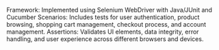 Framework: Implemented using  Selenium WebDriver with Java/JUnit and Cucumber
Scenarios: Includes tests for user authentication, product browsing, shopping cart management, checkout process, and account management.
Assertions: Validates UI elements, data integrity, error handling, and user experience across different browsers and devices.

